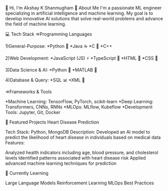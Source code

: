👋 Hi, I'm Akshay K Shanmugham
🚀 About Me
I'm a passionate ML engineer specializing in artificial intelligence and machine learning. My goal is to develop innovative AI solutions that solve real-world problems and advance the field of machine learning.

💻 Tech Stack
=>Programming Languages

1)General-Purpose:
              *Python 🐍
              *Java ☕
              *C 🔵
              *C++


2)Web Development:
            *JavaScript (JS) ⚡
            *TypeScript 🔷
            *HTML 📄
            *CSS 🎨

3)Data Science & AI:
            *Python 🐍
            *MATLAB 🧮


4)Database & Query:
            *SQL 📊
            *XML 📜



=>Frameworks & Tools

*Machine Learning: TensorFlow, PyTorch, scikit-learn
*Deep Learning: Transformers, CNNs, RNNs
*MLOps: MLflow, Kubeflow
*Development Tools: Jupyter, Git, Docker

🌟 Featured Projects
Heart Disease Prediction

Tech Stack: Python, MongoDB
Description: Developed an AI model to predict the likelihood of heart disease in individuals based on medical data
Features:

Analyzed health indicators including age, blood pressure, and cholesterol levels
Identified patterns associated with heart disease risk
Applied advanced machine learning techniques for prediction



🌱 Currently Learning

Large Language Models
Reinforcement Learning
MLOps Best Practices
